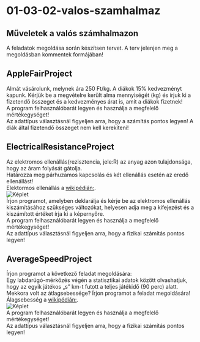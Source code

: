 # 01-03-02-valos-szamhalmaz
## Műveletek a valós számhalmazon
A feladatok megoldása során készítsen tervet. A terv jelenjen meg a megoldásban kommentek formájában!     
## AppleFairProject
Almát vásárolunk, melynek ára 250 Ft/kg. A diákok 15% kedvezményt kapunk. Kérjük be a megvételre került alma mennyiségét (kg) és írjuk ki a fizetendő összeget és a kedvezményes árat is, amit a diákok fizetnek!    
A program felhasználóbarát legyen és használja a megfelelő mértékegységet!    
Az adattípus választásnál figyeljen arra, hogy a számítás pontos legyen! A diák által fizetendő összeget nem kell kerekíteni!    
## ElectricalResistanceProject
Az elektromos ellenállás(rezisztencia, jele:R) az anyag azon tulajdonsága, hogy az áram folyását gátolja.    
Határozza meg párhuzamos kapcsolás és két ellenállás esetén az eredő ellenállást!    
Elektormos ellenállás a [wikipédián:](https://hu.wikipedia.org/wiki/Elektromos_ellenállás).   
![Képlet](https://wikimedia.org/api/rest_v1/media/math/render/svg/f1234454c64c531637fd121da698a8301eac22b2)    
Írjon programot, amelyben deklarálja és kérje be az elektromos ellenállás kiszámításához szükséges változókat,  helyesen adja meg a kifejezést és a kiszámított értéket írja ki a képernyőre.    
A program felhasználóbarát legyen és használja a megfelelő mértékegységet!    
Az adattípus választásnál figyeljen arra, hogy a fizikai számítás pontos legyen!    
## AverageSpeedProject
Írjon programot a következő feladat megoldására:   
Egy labdarúgó-mérkőzés végén a statisztikai adatok között olvashatjuk, hogy az egyik játékos „s” km-t futott a teljes játékidő (90 perc) alatt. Mekkora volt az átlagsebessége? Írjon programot a feladat megoldására!    
Álagsebesség a [wikipédián:](https://hu.wikipedia.org/wiki/Átlagsebesség).      
![Képlet](https://wikimedia.org/api/rest_v1/media/math/render/svg/c9d532c2e83ce5616b53f3d1db9e6017fac01fee)    
A program felhasználóbarát legyen és használja a megfelelő mértékegységet!    
Az adattípus választásnál figyeljen arra, hogy a fizikai számítás pontos legyen!    
